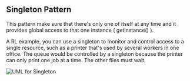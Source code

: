 ## Singleton Pattern

This pattern make sure that there's only one of itself at any time and it provides global access to that one instance ( getInstance() ).

A RL example, you can use a singleton to monitor and control access to a single resource, such as a printer that's used by several workers in one office.  The queue would be controlled by a singleton because the printer can only print one job at a time.  The other files must wait.

![UML for Singleton](https://user-images.githubusercontent.com/22779199/35828922-41417b9c-0a8f-11e8-858c-84d84f56b56e.png)
